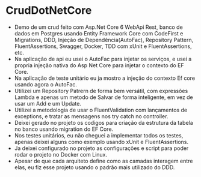 # CrudDotNetCore
 - Demo de um crud feito com Asp.Net Core 6 WebApi Rest, banco de dados em Postgres usando Entity Framework Core com CodeFirst e Migrations, DDD, Injeção de Dependência(AutoFac), Repository Pattern, FluentAssertions, Swagger, Docker, TDD com xUnit e FluentAssertions, etc. 
 - Na aplicação de api eu usei o AutoFac para injetar os serviços, e usei a propria injeção nativa do Asp Net Core para injetar o contexto do EF Core.
 - Na aplicação de teste unitário eu ja mostro a injeção do contexto Ef core usando agora o AutoFac.
 - Utilizei um Repository Patrern de forma bem versátil, com expressões Lambda e apenas um metodo de Salvar de forma inteligente, em vez de usar um Add e um Update.
 - Utilizei a metodologia de usar o FluentValidation com lançamentos de exceptions, e tratar as mensagens nos try catch no controller.
 - Deixei gerado no projeto os codigos para criação da estrutura da tabela no banco usando migration do EF Core.
 - Nos testes unitários, eu não cheguei a implementar todos os testes, apenas deixei alguns como exemplo usando xUnit e FluentAssertions.
 - Ja deixei configurado no projeto as configurações e script para poder rodar o projeto no Docker com Linux.
 - Apesar de que cada arquiteto define como as camadas interagem entre elas, eu fiz esse projeto usando o padrão mais utilizado do DDD. 
